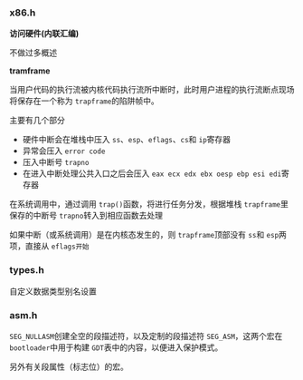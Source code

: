 ### x86.h

**访问硬件(内联汇编)**

不做过多概述

**tramframe**

当用户代码的执行流被内核代码执行流所中断时，此时用户进程的执行流断点现场将保存在一个称为 `trapframe`的陷阱帧中。

主要有几个部分

- 硬件中断会在堆栈中压入 `ss`、`esp`、`eflags`、`cs`和 `ip`寄存器
- 异常会压入 `error code`
- 压入中断号 `trapno`
- 在进入中断处理公共入口之后会压入 `eax ecx edx ebx oesp ebp esi edi`寄存器

在系统调用中，通过调用 `trap()`函数，将进行任务分发，根据堆栈 `trapframe`里保存的中断号 `trapno`转入到相应函数去处理

如果中断（或系统调用）是在内核态发生的，则 `trapframe`顶部没有 `ss`和 `esp`两项，直接从 `eflags开始`

### types.h

自定义数据类型别名设置

### asm.h

`SEG_NULLASM`创建全空的段描述符，以及定制的段描述符 `SEG_ASM`，这两个宏在 `bootloader`中用于构建 `GDT`表中的内容，以便进入保护模式。

另外有关段属性（标志位）的宏。
